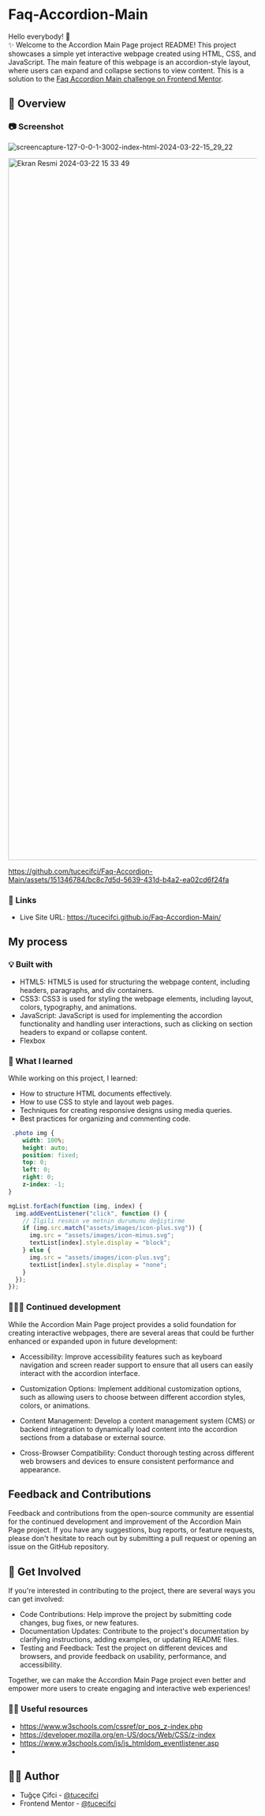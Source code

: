 # Faq-Accordion-Main

Hello everybody! 👋 </br>
✨ Welcome to the Accordion Main Page project README! This project showcases a simple yet interactive webpage created using HTML, CSS, and JavaScript. The main feature of this webpage is an accordion-style layout, where users can expand and collapse sections to view content.
This is a solution to the [Faq Accordion Main challenge on Frontend Mentor](https://www.frontendmentor.io/challenges/faq-accordion-wyfFdeBwBz/hub). 

## 👀 Overview

### 📷 Screenshot
![screencapture-127-0-0-1-3002-index-html-2024-03-22-15_29_22](https://github.com/tucecifci/Faq-Accordion-Main/assets/151346784/b6f6d5da-ff96-4c40-8ab0-5dfbaa08d478)

<img width="1422" alt="Ekran Resmi 2024-03-22 15 33 49" src="https://github.com/tucecifci/Faq-Accordion-Main/assets/151346784/900b1c3c-0cb5-4e9b-8264-1ce6ee25af31">


https://github.com/tucecifci/Faq-Accordion-Main/assets/151346784/bc8c7d5d-5639-431d-b4a2-ea02cd6f24fa



### 🔗 Links

- Live Site URL: https://tucecifci.github.io/Faq-Accordion-Main/

## My process

### 💡 Built with

- HTML5: HTML5 is used for structuring the webpage content, including headers, paragraphs, and div containers.
- CSS3: CSS3 is used for styling the webpage elements, including layout, colors, typography, and animations.
- JavaScript: JavaScript is used for implementing the accordion functionality and handling user interactions, such as clicking on section headers to expand or collapse content.
- Flexbox

### 🧠 What I learned

While working on this project, I learned:

- How to structure HTML documents effectively.
- How to use CSS to style and layout web pages.
- Techniques for creating responsive designs using media queries.
- Best practices for organizing and commenting code.


```css
 .photo img {
    width: 100%;
    height: auto;
    position: fixed;
    top: 0;
    left: 0;
    right: 0;
    z-index: -1;
}
```

```js
mgList.forEach(function (img, index) {
  img.addEventListener("click", function () {
    // İlgili resmin ve metnin durumunu değiştirme
    if (img.src.match("assets/images/icon-plus.svg")) {
      img.src = "assets/images/icon-minus.svg";
      textList[index].style.display = "block";
    } else {
      img.src = "assets/images/icon-plus.svg";
      textList[index].style.display = "none";
    }
  });
});

```

### 👩🏼‍💻 Continued development

While the Accordion Main Page project provides a solid foundation for creating interactive webpages, there are several areas that could be further enhanced or expanded upon in future development:

- Accessibility: Improve accessibility features such as keyboard navigation and screen reader support to ensure that all users can easily interact with the accordion interface.

- Customization Options: Implement additional customization options, such as allowing users to choose between different accordion styles, colors, or animations.

- Content Management: Develop a content management system (CMS) or backend integration to dynamically load content into the accordion sections from a database or external source.

- Cross-Browser Compatibility: Conduct thorough testing across different web browsers and devices to ensure consistent performance and appearance.

## Feedback and Contributions

Feedback and contributions from the open-source community are essential for the continued development and improvement of the Accordion Main Page project. If you have any suggestions, bug reports, or feature requests, please don't hesitate to reach out by submitting a pull request or opening an issue on the GitHub repository.

## 🤝 Get Involved

If you're interested in contributing to the project, there are several ways you can get involved:

- Code Contributions: Help improve the project by submitting code changes, bug fixes, or new features.
- Documentation Updates: Contribute to the project's documentation by clarifying instructions, adding examples, or updating README files.
- Testing and Feedback: Test the project on different devices and browsers, and provide feedback on usability, performance, and accessibility.

Together, we can make the Accordion Main Page project even better and empower more users to create engaging and interactive web experiences!


### 🤌🏻 Useful resources

- https://www.w3schools.com/cssref/pr_pos_z-index.php
- https://developer.mozilla.org/en-US/docs/Web/CSS/z-index
- https://www.w3schools.com/js/js_htmldom_eventlistener.asp
- 
## 🏳️‍🌈 Author

- Tuğçe Çifci - [@tucecifci](https://github.com/tucecifci)
- Frontend Mentor - [@tucecifci](https://www.frontendmentor.io/profile/tucecifci)
